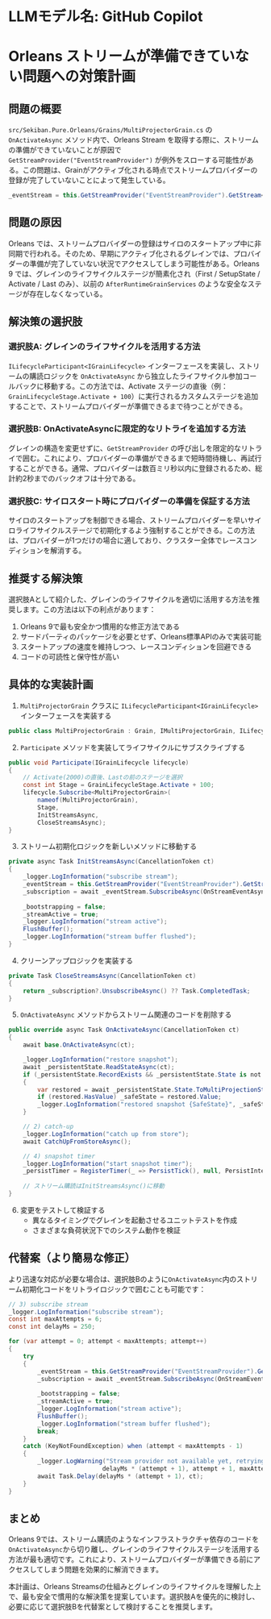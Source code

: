 # LLMモデル名: GitHub Copilot

# Orleans ストリームが準備できていない問題への対策計画

## 問題の概要

`src/Sekiban.Pure.Orleans/Grains/MultiProjectorGrain.cs` の `OnActivateAsync` メソッド内で、Orleans Stream を取得する際に、ストリームの準備ができていないことが原因で `GetStreamProvider("EventStreamProvider")` が例外をスローする可能性がある。この問題は、Grainがアクティブ化される時点でストリームプロバイダーの登録が完了していないことによって発生している。

```csharp
_eventStream = this.GetStreamProvider("EventStreamProvider").GetStream<IEvent>(StreamId.Create("AllEvents", Guid.Empty));
```

## 問題の原因

Orleans では、ストリームプロバイダーの登録はサイロのスタートアップ中に非同期で行われる。そのため、早期にアクティブ化されるグレインでは、プロバイダーの準備が完了していない状況でアクセスしてしまう可能性がある。Orleans 9 では、グレインのライフサイクルステージが簡素化され（First / SetupState / Activate / Last のみ）、以前の `AfterRuntimeGrainServices` のような安全なステージが存在しなくなっている。

## 解決策の選択肢

### 選択肢A: グレインのライフサイクルを活用する方法

`ILifecycleParticipant<IGrainLifecycle>` インターフェースを実装し、ストリームの購読ロジックを `OnActivateAsync` から独立したライフサイクル参加コールバックに移動する。この方法では、Activate ステージの直後（例：`GrainLifecycleStage.Activate + 100`）に実行されるカスタムステージを追加することで、ストリームプロバイダーが準備できるまで待つことができる。

### 選択肢B: OnActivateAsyncに限定的なリトライを追加する方法

グレインの構造を変更せずに、`GetStreamProvider` の呼び出しを限定的なリトライで囲む。これにより、プロバイダーの準備ができるまで短時間待機し、再試行することができる。通常、プロバイダーは数百ミリ秒以内に登録されるため、総計約2秒までのバックオフは十分である。

### 選択肢C: サイロスタート時にプロバイダーの準備を保証する方法

サイロのスタートアップを制御できる場合、ストリームプロバイダーを早いサイロライフサイクルステージで初期化するよう強制することができる。この方法は、プロバイダーが1つだけの場合に適しており、クラスター全体でレースコンディションを解消する。

## 推奨する解決策

選択肢Aとして紹介した、グレインのライフサイクルを適切に活用する方法を推奨します。この方法は以下の利点があります：

1. Orleans 9で最も安全かつ慣用的な修正方法である
2. サードパーティのパッケージを必要とせず、Orleans標準APIのみで実装可能
3. スタートアップの速度を維持しつつ、レースコンディションを回避できる
4. コードの可読性と保守性が高い

## 具体的な実装計画

1. `MultiProjectorGrain` クラスに `ILifecycleParticipant<IGrainLifecycle>` インターフェースを実装する

```csharp
public class MultiProjectorGrain : Grain, IMultiProjectorGrain, ILifecycleParticipant<IGrainLifecycle>
```

2. `Participate` メソッドを実装してライフサイクルにサブスクライブする

```csharp
public void Participate(IGrainLifecycle lifecycle)
{
    // Activate(2000)の直後、Lastの前のステージを選択
    const int Stage = GrainLifecycleStage.Activate + 100;
    lifecycle.Subscribe<MultiProjectorGrain>(
        nameof(MultiProjectorGrain),
        Stage,
        InitStreamsAsync,
        CloseStreamsAsync);
}
```

3. ストリーム初期化ロジックを新しいメソッドに移動する

```csharp
private async Task InitStreamsAsync(CancellationToken ct)
{
    _logger.LogInformation("subscribe stream");
    _eventStream = this.GetStreamProvider("EventStreamProvider").GetStream<IEvent>(StreamId.Create("AllEvents", Guid.Empty));
    _subscription = await _eventStream.SubscribeAsync(OnStreamEventAsync, OnStreamErrorAsync, OnStreamCompletedAsync);
    
    _bootstrapping = false;
    _streamActive = true;
    _logger.LogInformation("stream active");
    FlushBuffer();
    _logger.LogInformation("stream buffer flushed");
}
```

4. クリーンアップロジックを実装する

```csharp
private Task CloseStreamsAsync(CancellationToken ct)
{
    return _subscription?.UnsubscribeAsync() ?? Task.CompletedTask;
}
```

5. `OnActivateAsync` メソッドからストリーム関連のコードを削除する

```csharp
public override async Task OnActivateAsync(CancellationToken ct)
{
    await base.OnActivateAsync(ct);

    _logger.LogInformation("restore snapshot"); 
    await _persistentState.ReadStateAsync(ct);
    if (_persistentState.RecordExists && _persistentState.State is not null)
    {
        var restored = await _persistentState.State.ToMultiProjectionStateAsync(_domainTypes);
        if (restored.HasValue) _safeState = restored.Value;
        _logger.LogInformation("restored snapshot {SafeState}", _safeState?.ProjectorCommon.GetType().Name ?? "error");
    }

    // 2) catch‑up
    _logger.LogInformation("catch up from store");
    await CatchUpFromStoreAsync();

    // 4) snapshot timer
    _logger.LogInformation("start snapshot timer");
    _persistTimer = RegisterTimer(_ => PersistTick(), null, PersistInterval, PersistInterval);
    
    // ストリーム購読はInitStreamsAsync()に移動
}
```

6. 変更をテストして検証する
   - 異なるタイミングでグレインを起動させるユニットテストを作成
   - さまざまな負荷状況下でのシステム動作を検証

## 代替案（より簡易な修正）

より迅速な対応が必要な場合は、選択肢Bのように`OnActivateAsync`内のストリーム初期化コードをリトライロジックで囲むことも可能です：

```csharp
// 3) subscribe stream
_logger.LogInformation("subscribe stream");
const int maxAttempts = 6;
const int delayMs = 250;

for (var attempt = 0; attempt < maxAttempts; attempt++)
{
    try
    {
        _eventStream = this.GetStreamProvider("EventStreamProvider").GetStream<IEvent>(StreamId.Create("AllEvents", Guid.Empty));
        _subscription = await _eventStream.SubscribeAsync(OnStreamEventAsync, OnStreamErrorAsync, OnStreamCompletedAsync);
        
        _bootstrapping = false;
        _streamActive = true;
        _logger.LogInformation("stream active");
        FlushBuffer();
        _logger.LogInformation("stream buffer flushed");
        break;
    }
    catch (KeyNotFoundException) when (attempt < maxAttempts - 1)
    {
        _logger.LogWarning("Stream provider not available yet, retrying in {Delay}ms (attempt {Attempt}/{MaxAttempts})", 
                          delayMs * (attempt + 1), attempt + 1, maxAttempts);
        await Task.Delay(delayMs * (attempt + 1), ct);
    }
}
```

## まとめ

Orleans 9では、ストリーム購読のようなインフラストラクチャ依存のコードを`OnActivateAsync`から切り離し、グレインのライフサイクルステージを活用する方法が最も適切です。これにより、ストリームプロバイダーが準備できる前にアクセスしてしまう問題を効果的に解消できます。

本計画は、Orleans Streamsの仕組みとグレインのライフサイクルを理解した上で、最も安全で慣用的な解決策を提案しています。選択肢Aを優先的に検討し、必要に応じて選択肢Bを代替案として検討することを推奨します。

